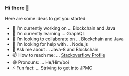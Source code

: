 ### Hi there 👋



Here are some ideas to get you started:

- 🔭 I’m currently working on ... Blockchain and Java
- 🌱 I’m currently learning ... GraphQL
- 👯 I’m looking to collaborate on ... Blockchain and Java
- 🤔 I’m looking for help with ... Node.js
- 💬 Ask me about ... Java-8 and Blockchain
- 📫 How to reach me: ... [Stackoverflow Profile](https://stackoverflow.com/users/4964136/vishwa-ratna?tab=profile)
- 😄 Pronouns: ... He/Him/boi
- ⚡ Fun fact: ... Striving to get into JPMC

